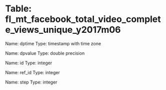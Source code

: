 Table: fl_mt_facebook_total_video_complete_views_unique_y2017m06
================================================================

Name: dptime
Type: timestamp with time zone

Name: dpvalue
Type: double precision

Name: id
Type: integer

Name: ref_id
Type: integer

Name: step
Type: integer

